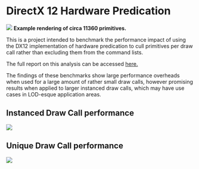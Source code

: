 # DirectX 12 Hardware Predication #

![](https://i.imgur.com/C0y6hgx.png)
__Example rendering of circa 11360 primitives.__

This is a project intended to benchmark the performance impact of using the DX12 implementation of hardware predication to cull primitives per draw call rather than excluding them from the command lists.

The full report on this analysis can be accessed [here.](https://drive.google.com/open?id=1TK4qI9mJaJVkGguMgqVOuKlMGCoHqWCD)

The findings of these benchmarks show large performance overheads when used for a large amount of rather small draw calls, however promising results when applied to larger instanced draw calls, which may have use cases in LOD-esque application areas.


## Instanced Draw Call performance
![](https://i.imgur.com/rfZwncT.png)

## Unique Draw Call performance
![](https://i.imgur.com/lEKzaKV.png)
